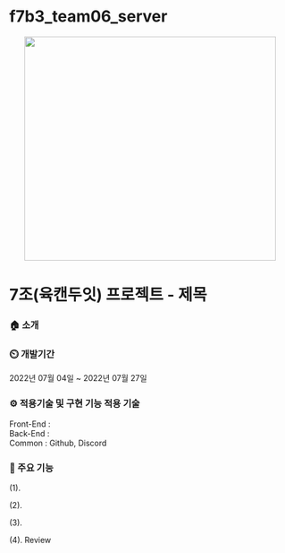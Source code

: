 # f7b3_team06_server

<p align="center">
 <img src="http://www.yes24.com/Product/Goods/96545949" width="450" height="400" />
</p>

# 7조(육캔두잇) 프로젝트 - 제목

### 🏠 소개




### ⏲️ 개발기간

2022년 07월 04일 ~ 2022년 07월 27일


### ⚙ 적용기술 및 구현 기능 적용 기술

Front-End : \
Back-End : \
Common : Github, Discord

### 📌 주요 기능

(1). 

(2). 

(3). 



(4). Review

                    
